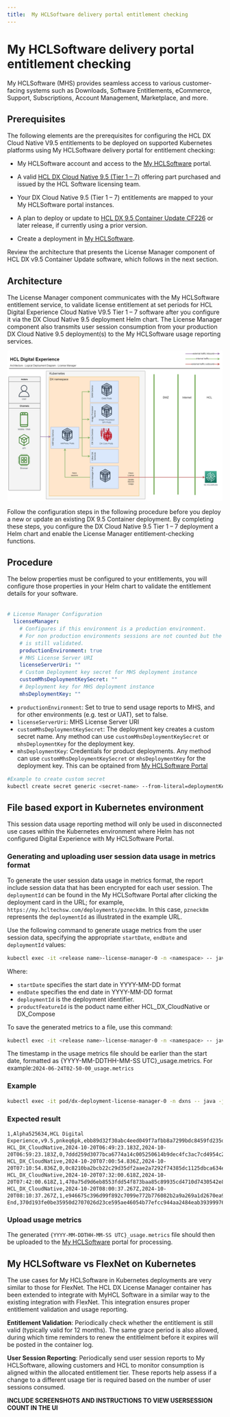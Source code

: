 ```yaml
---
title:  My HCLSoftware delivery portal entitlement checking
---
```


# My HCLSoftware delivery portal entitlement checking
My HCLSoftware (MHS) provides seamless access to various customer-facing systems such as Downloads, Software Entitlements, eCommerce, Support, Subscriptions, Account Management, Marketplace, and more.

## Prerequisites
The following elements are the prerequisites for configuring the HCL DX Cloud Native V9.5 entitlements to be deployed on supported Kubernetes platforms using My HCLSoftware delivery portal for entitlement checking:  

-   My HCLSoftware account and access to the [My HCLSoftware](https://support.hcl-software.com/csm?id=kb_article&sysparm_article=KB0109011) portal.
-   A valid [HCL DX Cloud Native 9.5 (Tier 1 – 7)](https://www.hcltechsw.com/wps/wcm/connect/61f40a7e-d2ca-42d4-b24c-d5adfd4fe54d/HCL+Digital+Experience+Cloud+Native+v9.5.pdf?MOD=AJPERES&CONVERT_TO=url&CACHEID=ROOTWORKSPACE-61f40a7e-d2ca-42d4-b24c-d5adfd4fe54d-n-MmIad) offering part purchased and issued by the HCL Software licensing team.
-   Your DX Cloud Native 9.5 (Tier 1 – 7) entitlements are mapped to your My HCLSoftware portal instances.  
   
-   A plan to deploy or update to [HCL DX 9.5 Container Update CF226](../../../../whatsnew/cf20/newcf226.md) or later release, if currently using a prior version.

-   Create a deployment in [My HCLSoftware](../../software_licensing_portal/configure_entitlement_checks/create_deplyment_mhs_ui.md).

Review the architecture that presents the License Manager component of HCL DX v9.5 Container Update software, which follows in the next section.

## Architecture
The License Manager component communicates with the My HCLSoftware entitlement service, to validate license entitlement at set periods for HCL Digital Experience Cloud Native V9.5 Tier 1 – 7 software after you configure it via the DX Cloud Native 9.5 deployment Helm chart. The License Manager component also transmits user session consumption from your production DX Cloud Native 9.5 deployment(s) to the My HCLSoftware usage reporting services.

![](../../software_licensing_portal/_img/DX_95_container_license_manager_arch_mhs.png) 

Follow the configuration steps in the following procedure before you deploy a new or update an existing DX 9.5 Container deployment. By completing these steps, you configure the DX Cloud Native 9.5 Tier 1 – 7 deployment a Helm chart and enable the License Manager entitlement-checking functions.  

## Procedure
The below properties must be configured to your entitlements, you will configure those properties in your Helm chart to validate the entitlement details for your software.

```yaml

# License Manager Configuration
  licenseManager:
    # Configures if this environment is a production environment.
    # For non production environments sessions are not counted but the license
    # is still validated.
    productionEnvironment: true
    # MHS License Server URI
    licenseServerUri: ""
    # Custom Deployment key secret for MHS deployment instance
    customMhsDeploymentKeySecret: ""
    # Deployment key for MHS deployment instance
    mhsDeploymentKey: ""

```

-   `productionEnvironment`: Set to true to send usage reports to MHS, and for other environments (e.g. test or UAT), set to false.
-   `licenseServerUri`: MHS License Server URI
-   `customMhsDeploymentKeySecret`: The deployment key creates a custom secret name. Any method can use `customMhsDeploymentKeySecret` or `mhsDeploymentKey` for the deployment key. 
-   `mhsDeploymentKey`: Credentials for product deployments. Any method can use `customMhsDeploymentKeySecret` or `mhsDeploymentKey` for the deployment key. This can be optained from [My HCLSoftware Portal](https://my.hcltechsw.com/)

```sh
#Example to create custom secret
kubectl create secret generic <secret-name> --from-literal=deploymentKey=<deploymentKey> --namespace=<namespace>
```

## File based export in Kubernetes environment
This session data usage reporting method will only be used in disconnected use cases within the Kubernetes environment where Helm has not configured Digital Experience with My HCLSoftware Portal.

### Generating and uploading user session data usage in metrics format
To generate the user session data usage in metrics format, the report include session data that has been encrypted for each user session. The `deploymentId` can be found in the My HCLSoftware Portal after clicking the deployment card in the URL; for example, `https://my.hcltechsw.com/deployments/pzneck8m`. In this case, `pzneck8m` represents the `deploymentId` as illustrated in the example URL.

Use the following command to generate usage metrics from the user session data, specifying the appropriate `startDate`, `endDate` and `deploymentId` values:

```sh
kubectl exec -it <release name>-license-manager-0 -n <namespace> -- java -jar UserSessionReporting.jar GenerateMetricFile <YYYY-MM-DD> <YYYY-MM-DD> <deploymentId>
```

Where:

-   `startDate` specifies the start date in YYYY-MM-DD format
-   `endDate` specifies the end date in YYYY-MM-DD format
-   `deploymentId` is the deployment identifier.
-   `productFeatureId` is the poduct name either HCL_DX_CloudNative or DX_Compose

To save the generated metrics to a file, use this command:

```sh
kubectl exec -it <release name>-license-manager-0 -n <namespace> -- java -jar UserSessionReporting.jar GenerateMetricFile <YYYY-MM-DD> <YYYY-MM-DD> <deploymentId> /tmp/{YYYY-MM-DDTHH-MM-SS UTC}_usage.metrics [-productFeatureIdName <productFeatureId>]
```
The timestamp in the usage metrics file should be earlier than the start date, formatted as {YYYY-MM-DDTHH-MM-SS UTC}_usage.metrics. For example:`2024-06-24T02-50-00_usage.metrics`

### Example

```sh
kubectl exec -it pod/dx-deployment-license-manager-0 -n dxns -- java -jar UserSessionReporting.jar GenerateMetricFile 2022-07-22 2025-07-28 pnkeq6pk > /tmp/2022-06-24T02-50-00_usage.metrics -productFeatureIdName HCL_DX_CloudNative
```

### Expected result

```
1,Alpha525634,HCL Digital Experience,v9.5,pnkeq6pk,ebb89d32f30abc4eed049f7afbb8a7299bdc8459fd235d0b8473ca22e9457c65
HCL_DX_CloudNative,2024-10-20T06:49:23.183Z,2024-10-20T06:59:23.183Z,0,7ddd259d3077bca6774a14c005250614b9dec4fc3ac7cd4954c2c4ca0212562d
HCL_DX_CloudNative,2024-10-20T07:00:54.836Z,2024-10-20T07:10:54.836Z,0,0c8210ba2bcb22c29d35df2aae2a7292f74385dc1125dbca634e9d2ba5affcd5
HCL_DX_CloudNative,2024-10-20T07:32:00.618Z,2024-10-20T07:42:00.618Z,1,470a75d9d6eb8553fdd54f873baa85c89935cd4710d7430542e8696c3eda20d8
HCL_DX_CloudNative,2024-10-20T08:00:37.267Z,2024-10-20T08:10:37.267Z,1,e946675c396d99f892c7099e772b776082b2a9a269a1d2670ea9063b61ac43e2
End,370d193fe0be35950d2707026d23ce595ae46054b77efcc944aa2484eab39399976854c58321ba5437b78896908a0b78de6b7ee6db989b0ccd28ce5c58bd9a09
```

### Upload usage metrics
The generated `{YYYY-MM-DDTHH-MM-SS UTC}_usage.metrics` file should then be uploaded to the [My HCLSoftware](../../software_licensing_portal/configure_entitlement_checks/mhs_upload_usage_metrics.md) portal for processing.


## My HCLSoftware vs FlexNet on Kubernetes
The use cases for My HCLSoftware in Kubernetes deployments are very similar to those for FlexNet. The HCL DX License Manager container has been extended to integrate with MyHCL Software in a similar way to the existing integration with FlexNet. This integration ensures proper entitlement validation and usage reporting.

**Entitlement Validation**: Periodically check whether the entitlement is still valid (typically valid for 12 months). The same grace period is also allowed, during which time reminders to renew the entitlelment before it expires will be posted in the container log.

**User Session Reporting**: Periodically send user session reports to My HCLSoftware, allowing customers and HCL to monitor consumption is aligned within the allocated entitlement tier. These reports help assess if a change to a different usage tier is required based on the number of user sessions consumed.

**INCLUDE SCREENSHOTS AND INSTRUCTIONS TO VIEW USERSESSION COUNT IN THE UI**
